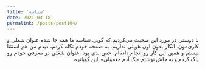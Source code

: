 ```yaml
---
title: 'شناسه'
date: 2021-03-18
permalink: /posts/post104/
---
```

<div align="justify" dir="rtl" style="font-family:vazir;">

با دوستی در مورد این صحبت می‌کردیم که گویی شناسه ما همه جا شده عنوان شغلی و کاری‌مون. انگار بدون اون هویتی نداریم. به صفحه خودم نگاه کردم، دیدم من هم استثنا نیستم و همین این کار رو انجام داده‌ام. حس بدی بود. عنوان شغلی در معرفی خودم رو پاک کردم و به جاش نوشتم «یک آدم معمولی». این گویاتره.

</div>


